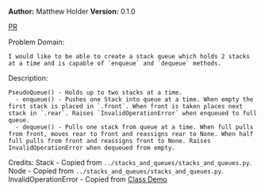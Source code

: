 **Author:** Matthew Holder
**Version:** 0.1.0

[PR](https://github.com/holdermatthew5/data-structures-and-algorithms/pull/27#issue-554628587)

Problem Domain:

    I would like to be able to create a stack queue which holds 2 stacks at a time and is capable of `enqueue` and `dequeue` methods.

Description:

    PseudoQueue() - Holds up to two stacks at a time.
      - enqueue() - Pushes one Stack into queue at a time. When empty the first stack is placed in `.front`. When front is taken places next stack in `.rear`. Raises `InvalidOperationError` when enqueued to full queue.
      - dequeue() - Pulls one stack from queue at a time. When full pulls from front, moves rear to front and reassigns rear to None. When half full pulls from front and reassigns front to None. Raises InvalidOperationError when dequeued from empty.

Credits:
    Stack - Copied from `../stacks_and_queues/stacks_and_queues.py`.
    Node - Copied from `../stacks_and_queues/stacks_and_queues.py`.
    InvalidOperationError - Copied from [Class Demo](https://github.com/codefellows/seattle-python-401n2/blob/main/class-10/demo/stacks_and_queues/stacks_and_queues.py)
